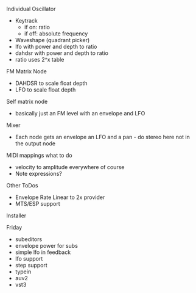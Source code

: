 Individual Oscillator

- Keytrack
  - if on: ratio
  - if off: absolute frequency
- Waveshape (quadrant picker)
- lfo with power and depth to ratio
- dahdsr with power and depth to ratio
- ratio uses 2^x table

FM Matrix Node
- DAHDSR to scale float depth
- LFO to scale float depth

Self matrix node
- basically just an FM level with an envelope and LFO

Mixer
- Each node gets an envelope an LFO and a pan - do stereo here not in the output node

MIDI mappings what to do
- velocity to amplitude everywhere of course
- Note expressions?

Other ToDos
- Envelope Rate Linear to 2x provider
- MTS/ESP support

Installer

Friday
- subeditors
- envelope power for subs
- simple lfo in feedback
- lfo support
- step support
- typein
- auv2
- vst3
